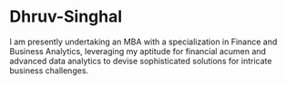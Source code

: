 # Dhruv-Singhal
I am presently undertaking an MBA with a specialization in Finance and Business Analytics, leveraging my aptitude for financial acumen and advanced data analytics to devise sophisticated solutions for intricate business challenges.
